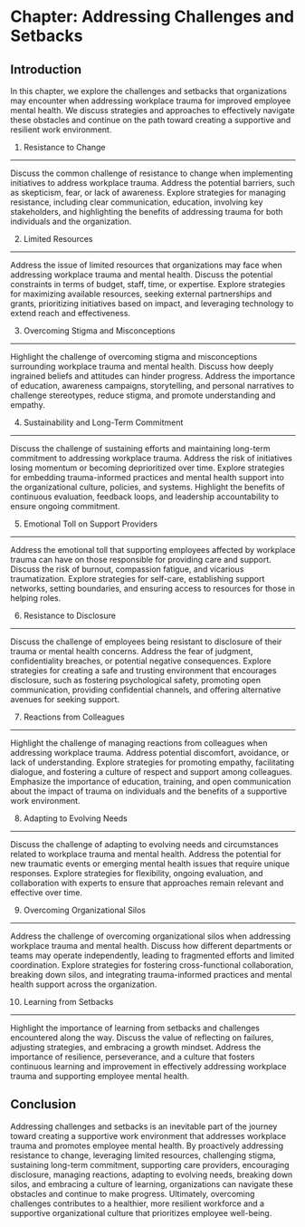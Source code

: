 Chapter: Addressing Challenges and Setbacks
===========================================

Introduction
------------

In this chapter, we explore the challenges and setbacks that organizations may encounter when addressing workplace trauma for improved employee mental health. We discuss strategies and approaches to effectively navigate these obstacles and continue on the path toward creating a supportive and resilient work environment.

1. Resistance to Change
-----------------------

Discuss the common challenge of resistance to change when implementing initiatives to address workplace trauma. Address the potential barriers, such as skepticism, fear, or lack of awareness. Explore strategies for managing resistance, including clear communication, education, involving key stakeholders, and highlighting the benefits of addressing trauma for both individuals and the organization.

2. Limited Resources
--------------------

Address the issue of limited resources that organizations may face when addressing workplace trauma and mental health. Discuss the potential constraints in terms of budget, staff, time, or expertise. Explore strategies for maximizing available resources, seeking external partnerships and grants, prioritizing initiatives based on impact, and leveraging technology to extend reach and effectiveness.

3. Overcoming Stigma and Misconceptions
---------------------------------------

Highlight the challenge of overcoming stigma and misconceptions surrounding workplace trauma and mental health. Discuss how deeply ingrained beliefs and attitudes can hinder progress. Address the importance of education, awareness campaigns, storytelling, and personal narratives to challenge stereotypes, reduce stigma, and promote understanding and empathy.

4. Sustainability and Long-Term Commitment
------------------------------------------

Discuss the challenge of sustaining efforts and maintaining long-term commitment to addressing workplace trauma. Address the risk of initiatives losing momentum or becoming deprioritized over time. Explore strategies for embedding trauma-informed practices and mental health support into the organizational culture, policies, and systems. Highlight the benefits of continuous evaluation, feedback loops, and leadership accountability to ensure ongoing commitment.

5. Emotional Toll on Support Providers
--------------------------------------

Address the emotional toll that supporting employees affected by workplace trauma can have on those responsible for providing care and support. Discuss the risk of burnout, compassion fatigue, and vicarious traumatization. Explore strategies for self-care, establishing support networks, setting boundaries, and ensuring access to resources for those in helping roles.

6. Resistance to Disclosure
---------------------------

Discuss the challenge of employees being resistant to disclosure of their trauma or mental health concerns. Address the fear of judgment, confidentiality breaches, or potential negative consequences. Explore strategies for creating a safe and trusting environment that encourages disclosure, such as fostering psychological safety, promoting open communication, providing confidential channels, and offering alternative avenues for seeking support.

7. Reactions from Colleagues
----------------------------

Highlight the challenge of managing reactions from colleagues when addressing workplace trauma. Address potential discomfort, avoidance, or lack of understanding. Explore strategies for promoting empathy, facilitating dialogue, and fostering a culture of respect and support among colleagues. Emphasize the importance of education, training, and open communication about the impact of trauma on individuals and the benefits of a supportive work environment.

8. Adapting to Evolving Needs
-----------------------------

Discuss the challenge of adapting to evolving needs and circumstances related to workplace trauma and mental health. Address the potential for new traumatic events or emerging mental health issues that require unique responses. Explore strategies for flexibility, ongoing evaluation, and collaboration with experts to ensure that approaches remain relevant and effective over time.

9. Overcoming Organizational Silos
----------------------------------

Address the challenge of overcoming organizational silos when addressing workplace trauma and mental health. Discuss how different departments or teams may operate independently, leading to fragmented efforts and limited coordination. Explore strategies for fostering cross-functional collaboration, breaking down silos, and integrating trauma-informed practices and mental health support across the organization.

10. Learning from Setbacks
--------------------------

Highlight the importance of learning from setbacks and challenges encountered along the way. Discuss the value of reflecting on failures, adjusting strategies, and embracing a growth mindset. Address the importance of resilience, perseverance, and a culture that fosters continuous learning and improvement in effectively addressing workplace trauma and supporting employee mental health.

Conclusion
----------

Addressing challenges and setbacks is an inevitable part of the journey toward creating a supportive work environment that addresses workplace trauma and promotes employee mental health. By proactively addressing resistance to change, leveraging limited resources, challenging stigma, sustaining long-term commitment, supporting care providers, encouraging disclosure, managing reactions, adapting to evolving needs, breaking down silos, and embracing a culture of learning, organizations can navigate these obstacles and continue to make progress. Ultimately, overcoming challenges contributes to a healthier, more resilient workforce and a supportive organizational culture that prioritizes employee well-being.
